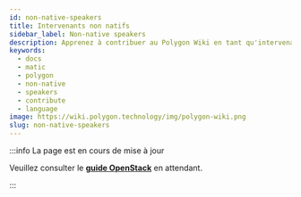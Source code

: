 ```yaml
---
id: non-native-speakers
title: Intervenants non natifs
sidebar_label: Non-native speakers
description: Apprenez à contribuer au Polygon Wiki en tant qu'intervenant non natif.
keywords:
  - docs
  - matic
  - polygon
  - non-native
  - speakers
  - contribute
  - language
image: https://wiki.polygon.technology/img/polygon-wiki.png
slug: non-native-speakers
---
```


:::info La page est en cours de mise à jour

Veuillez consulter le **[guide OpenStack](https://docs.openstack.org/doc-contrib-guide/non-native-english-speakers.html)** en attendant.

:::
